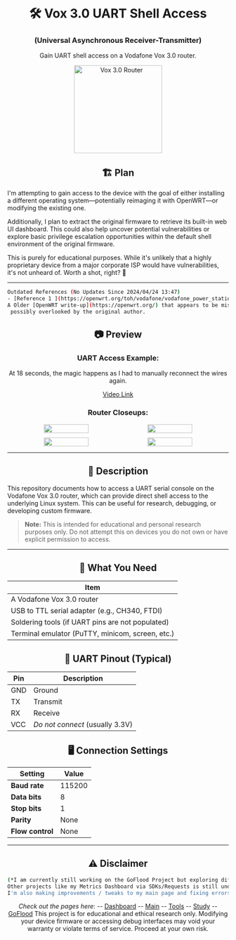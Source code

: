 <div align="center">
  <h1>🛠️ Vox 3.0 UART Shell Access</h1>
  <h3>(Universal Asynchronous Receiver-Transmitter)</h3>
  <p>Gain UART shell access on a Vodafone Vox 3.0 router.</p>

  <img src="https://github.com/user-attachments/assets/9c058053-3b5b-4f54-aab5-71c49105aeed" alt="Vox 3.0 Router" width="200">
</div>

<div align="center">
  <h2>🏗️ Plan</h2>
</div>

I'm attempting to gain access to the device with the goal of either installing a different operating system—potentially reimaging it with OpenWRT—or modifying the existing one.

Additionally, I plan to extract the original firmware to retrieve its built-in web UI dashboard. This could also help uncover potential vulnerabilities or explore basic privilege escalation opportunities within the default shell environment of the original firmware.

This is purely for educational purposes. While it's unlikely that a highly proprietary device from a major corporate ISP would have vulnerabilities, it's not unheard of. Worth a shot, right? 🤷

---

```bash
Outdated References (No Updates Since 2024/04/24 13:47)
- [Reference 1 ](https://openwrt.org/toh/vodafone/vodafone_power_station)  
A Older [OpenWRT write-up](https://openwrt.org/) that appears to be missing some key information,
 possibly overlooked by the original author.
```

<div align="center">
  <h2>📷 Preview</h2>
  <h3>UART Access Example:</h3>

  <p>At 18 seconds, the magic happens as I had to manually reconnect the wires again.</p>
  
  <p><a href="https://github.com/user-attachments/assets/cb16c278-8b7d-44cb-b9e5-09e71b830c30">Video Link</a></p>

  <h3>Router Closeups:</h3>

  <div style="display: flex; flex-wrap: wrap; justify-content: center; gap: 10px;">
    <img src="https://github.com/user-attachments/assets/e0d56086-0873-4aca-a1d1-1ef9fd41966b" width="45%" style="max-width: 300px;">
    <img src="https://github.com/user-attachments/assets/0e98267b-256c-4361-be9e-a0d92806d1fe" width="45%" style="max-width: 300px;">
    <img src="https://github.com/user-attachments/assets/21aac59d-8116-4d93-8dc3-fb684bb86f0b" width="45%" style="max-width: 300px;">
    <img src="https://github.com/user-attachments/assets/bb7b793b-454f-48b8-92c0-b2904dcdeab2" width="45%" style="max-width: 300px;">
  </div>
</div>

---

<div align="center">
  <h2>📖 Description</h2>
</div>

This repository documents how to access a UART serial console on the Vodafone Vox 3.0 router, which can provide direct shell access to the underlying Linux system. This can be useful for research, debugging, or developing custom firmware.

> **Note:** This is intended for educational and personal research purposes only. Do not attempt this on devices you do not own or have explicit permission to access.

---

<div align="center">
  <h2>🔧 What You Need</h2>
  
  | Item                                  |
  |---------------------------------------|
  | A Vodafone Vox 3.0 router             |
  | USB to TTL serial adapter (e.g., CH340, FTDI) |
  | Soldering tools (if UART pins are not populated) |
  | Terminal emulator (PuTTY, minicom, screen, etc.) |

  <h2>📡 UART Pinout (Typical)</h2>
  
  | Pin | Description         |
  |-----|---------------------|
  | GND | Ground             |
  | TX  | Transmit           |
  | RX  | Receive            |
  | VCC | *Do not connect* (usually 3.3V) |

  <h2>🖥️ Connection Settings</h2>
  
  | Setting       | Value    |
  |---------------|----------|
  | **Baud rate** | 115200   |
  | **Data bits** | 8        |
  | **Stop bits** | 1        |
  | **Parity**    | None     |
  | **Flow control** | None  |
</div>

---

<div align="center">
  <h2>⚠️ Disclaimer</h2>
  
```bash
(*I am currently still working on the GoFlood Project but exploring different areas,
Other projects like my Metrics Dashboard via SDKs/Requests is still under-development.
I'm also making improvements / tweaks to my main page and fixing errors + implementing my tools + CS study page fully)
```
*Check out the pages here*:
-- [Dashboard](https://dashboard.birdo.uk/)
-- [Main](https://birdo.uk/)
-- [Tools](https://tools.birdo.uk/)
-- [Study](https://cs.birdo.uk/)
-- [GoFlood](https://github.com/1Birdo/GoFlood)
This project is for educational and ethical research only. Modifying your device firmware or accessing debug interfaces may void your warranty or violate terms of service. Proceed at your own risk.

